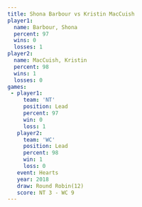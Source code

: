 ```yaml
---
title: Shona Barbour vs Kristin MacCuish
player1:                 
  name: Barbour, Shona   
  percent: 97            
  wins: 0                
  losses: 1              
player2:                 
  name: MacCuish, Kristin
  percent: 98            
  wins: 1                
  losses: 0              
games:
 - player1:        
     team: 'NT'    
     position: Lead
     percent: 97   
     win: 0        
     loss: 1       
   player2:        
     team: 'WC'    
     position: Lead
     percent: 98   
     win: 1        
     loss: 0       
   event: Hearts        
   year: 2018           
   draw: Round Robin(12)
   score: NT 3 - WC 9   
---
```

